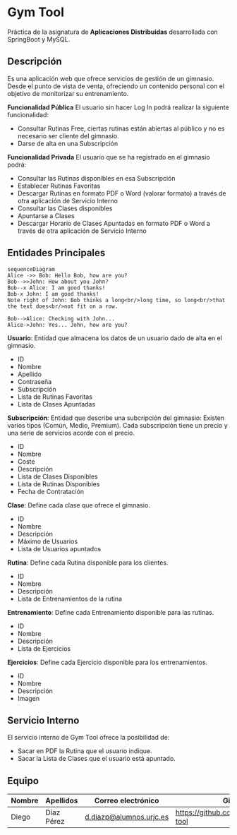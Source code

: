# Gym Tool
Práctica de la asignatura de **Aplicaciones Distribuidas** desarrollada con SpringBoot y MySQL.

## Descripción
Es una aplicación web que ofrece servicios de gestión de un gimnasio. Desde el punto de vista de venta, ofreciendo un contenido personal con el objetivo de monitorizar su entrenamiento.

**Funcionalidad Pública**
El usuario sin hacer Log In podrá realizar la siguiente funcionalidad:
 - Consultar Rutinas Free, ciertas rutinas están abiertas al público y no es necesario ser cliente del gimnasio.
 - Darse de alta en una Subscripción

**Funcionalidad Privada**
El usuario que se ha registrado en el gimnasio podrá:
 - Consultar las Rutinas disponibles en esa Subscripción
 - Establecer Rutinas Favoritas
 - Descargar Rutinas en formato PDF o Word (valorar formato) a través de otra aplicación de Servicio Interno
 - Consultar las Clases disponibles
 - Apuntarse a Clases
 - Descargar Horario de Clases Apuntadas en formato PDF o Word a través de otra aplicación de Servicio Interno
 
## Entidades Principales

```mermaid
sequenceDiagram
Alice ->> Bob: Hello Bob, how are you?
Bob-->>John: How about you John?
Bob--x Alice: I am good thanks!
Bob-x John: I am good thanks!
Note right of John: Bob thinks a long<br/>long time, so long<br/>that the text does<br/>not fit on a row.

Bob-->Alice: Checking with John...
Alice->John: Yes... John, how are you?
```

**Usuario**: Entidad que almacena los datos de un usuario dado de alta en el gimnasio.
 - ID
 - Nombre
 - Apellido
 - Contraseña
 - Subscripción
 - Lista de Rutinas Favoritas
 - Lista de Clases Apuntadas

**Subscripción**: Entidad que describe una subcripción del gimnasio: Existen varios tipos (Común, Medio, Premium). Cada subscripción tiene un precio y una serie de servicios acorde con el precio.
 - ID
 - Nombre
 - Coste
 - Descripción
 - Lista de Clases Disponibles
 - Lista de Rutinas Disponibles
 - Fecha de Contratación

**Clase**: Define cada clase que ofrece el gimnasio.
 - ID
 - Nombre
 - Descripción
 - Máximo de Usuarios
 - Lista de Usuarios apuntados

**Rutina**: Define cada Rutina disponible para los clientes.
 - ID
 - Nombre
 - Descripción
 - Lista de Entrenamientos de la rutina
 
 **Entrenamiento**: Define cada Entrenamiento disponible para las rutinas.
 - ID
 - Nombre
 - Descripción
 - Lista de Ejercicios
 
 **Ejercicios**: Define cada Ejercicio disponible para los entrenamientos.
 - ID
 - Nombre
 - Descripción
 - Imagen

## Servicio Interno
El servicio interno de Gym Tool ofrece la posibilidad de:

 - Sacar en PDF la Rutina que el usuario indique.
 - Sacar la Lista de Clases que el usuario está apuntado.

## Equipo
|Nombre|Apellidos|Correo electrónico|Github
|--|--|--|--|
|Diego|Díaz Pérez|d.diazp@alumnos.urjc.es|https://github.com/didushow/gym-tool

